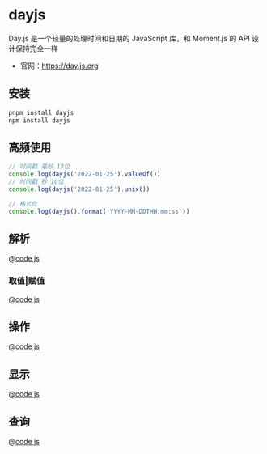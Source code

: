 
# dayjs

Day.js 是一个轻量的处理时间和日期的 JavaScript 库，和 Moment.js 的 API 设计保持完全一样

- 官网：<https://day.js.org>

## 安装
```bash
pnpm install dayjs 
npm install dayjs
```


## 高频使用

```js
// 时间戳 毫秒 13位
console.log(dayjs('2022-01-25').valueOf())
// 时间戳 秒 10位
console.log(dayjs('2022-01-25').unix())

// 格式化
console.log(dayjs().format('YYYY-MM-DDTHH:mm:ss'))
```


## 解析

@[code js](@code/node/dayjs/demo-1.js)

### 取值|赋值

@[code js](@code/node/dayjs/demo-2.js)
## 操作

@[code js](@code/node/dayjs/demo-3.js)

## 显示
@[code js](@code/node/dayjs/demo-4.js)

## 查询
@[code js](@code/node/dayjs/demo-5.js)